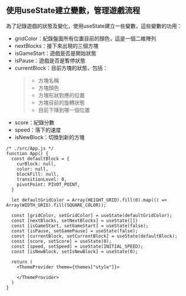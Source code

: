 ## 使用useState建立變數，管理遊戲流程

為了記錄遊戲的狀態及變化，使用useState建立一些變數，這些變數的功用：

* gridColor：紀錄盤面所有位置目前的顏色，這是一個二維陣列
* nextBlocks：接下來出現的三個方塊
* isGameStart：遊戲是否是開始狀態
* isPause：遊戲是否是暫停狀態
* currentBlock：目前方塊的狀態，包括：
  > * 方塊名稱
  > * 方塊顏色
  > * 方塊形狀對應的位置
  > * 方塊目前的旋轉狀態
  > * 目前下降到哪一個位置
* score：紀錄分數
* speed：落下的速度
* isNewBlock：切換到新的方塊

```JS
/* ./src/App.js */
function App() {
  const defaultBlock = {
    curBlock: null,
    color: null,
    blockFill: null,
    transitionLevel: 0,
    pivotPoint: PIVOT_POINT,
  }

  let defaultGridColor = Array(HEIGHT_GRID).fill(0).map(() => Array(WIDTH_GRID).fill(SQUARE_COLOR));

  const [gridColor, setGridColor] = useState(defaultGridColor);
  const [nextBlocks, setNextBlocks] = useState([])
  const [isGameStart, setGameStart] = useState(false);
  const [isPause, setGamePause] = useState(false);
  const [currentBlock, setCurrentBlock] = useState(defaultBlock);
  const [score, setScore] = useState(0);
  const [speed, setSpeed] = useState(INITIAL_SPEED);
  const [isNewBlock, setIsNewBlock] = useState(0);

  return (
    <ThemeProvider theme={themes["style"]}>

    </ThemeProvider>
  )
}
```

